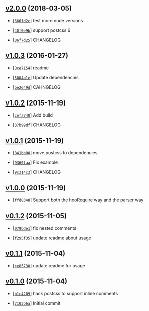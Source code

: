 <!-- 5315546 1520222087000 -->

## [v2.0.0](https://github.com/zoubin/postcss-comment/commit/5315546) (2018-03-05)

* [[`666fd2c`](https://github.com/zoubin/postcss-comment/commit/666fd2c)] test more node versions

* [[`40f0e9b`](https://github.com/zoubin/postcss-comment/commit/40f0e9b)] support postcss 6

* [[`06f7d25`](https://github.com/zoubin/postcss-comment/commit/06f7d25)] CHANGELOG

## [v1.0.3](https://github.com/zoubin/postcss-comment/commit/a43bb57) (2016-01-27)

* [[`8ce7154`](https://github.com/zoubin/postcss-comment/commit/8ce7154)] readme

* [[`5004b1e`](https://github.com/zoubin/postcss-comment/commit/5004b1e)] Update dependencies

* [[`be2649d`](https://github.com/zoubin/postcss-comment/commit/be2649d)] CAHNGELOG

## [v1.0.2](https://github.com/zoubin/postcss-comment/commit/a13f1c2) (2015-11-19)

* [[`cefa740`](https://github.com/zoubin/postcss-comment/commit/cefa740)] Add build

* [[`37b99df`](https://github.com/zoubin/postcss-comment/commit/37b99df)] CHANGELOG

## [v1.0.1](https://github.com/zoubin/postcss-comment/commit/7a6338a) (2015-11-19)

* [[`841bb00`](https://github.com/zoubin/postcss-comment/commit/841bb00)] move postcss to dependencies

* [[`9360faa`](https://github.com/zoubin/postcss-comment/commit/9360faa)] Fix example

* [[`9c314c3`](https://github.com/zoubin/postcss-comment/commit/9c314c3)] CHANGELOG

## [v1.0.0](https://github.com/zoubin/postcss-comment/commit/ec8ec69) (2015-11-19)

* [[`ffd8348`](https://github.com/zoubin/postcss-comment/commit/ffd8348)] Support both the hooRequire way and the parser way

## [v0.1.2](https://github.com/zoubin/postcss-comment/commit/4d0f59f) (2015-11-05)

* [[`079bde1`](https://github.com/zoubin/postcss-comment/commit/079bde1)] fix nested comments

* [[`f295f35`](https://github.com/zoubin/postcss-comment/commit/f295f35)] update readme about usage

## [v0.1.1](https://github.com/zoubin/postcss-comment/commit/52d7774) (2015-11-04)

* [[`ce85730`](https://github.com/zoubin/postcss-comment/commit/ce85730)] update readme for usage

## [v0.1.0](https://github.com/zoubin/postcss-comment/commit/e5a4cc5) (2015-11-04)

* [[`b1c4209`](https://github.com/zoubin/postcss-comment/commit/b1c4209)] hack postcss to support inline comments

* [[`7103b6a`](https://github.com/zoubin/postcss-comment/commit/7103b6a)] Initial commit

